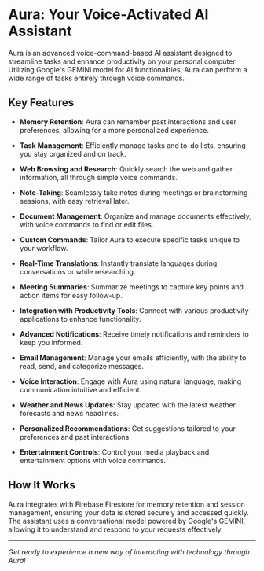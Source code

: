 # Aura: Your Voice-Activated AI Assistant

Aura is an advanced voice-command-based AI assistant designed to streamline tasks and enhance productivity on your personal computer. Utilizing Google's GEMINI model for AI functionalities, Aura can perform a wide range of tasks entirely through voice commands.

## Key Features

- **Memory Retention**: Aura can remember past interactions and user preferences, allowing for a more personalized experience.
  
- **Task Management**: Efficiently manage tasks and to-do lists, ensuring you stay organized and on track.

- **Web Browsing and Research**: Quickly search the web and gather information, all through simple voice commands.

- **Note-Taking**: Seamlessly take notes during meetings or brainstorming sessions, with easy retrieval later.

- **Document Management**: Organize and manage documents effectively, with voice commands to find or edit files.

- **Custom Commands**: Tailor Aura to execute specific tasks unique to your workflow.

- **Real-Time Translations**: Instantly translate languages during conversations or while researching.

- **Meeting Summaries**: Summarize meetings to capture key points and action items for easy follow-up.

- **Integration with Productivity Tools**: Connect with various productivity applications to enhance functionality.

- **Advanced Notifications**: Receive timely notifications and reminders to keep you informed.

- **Email Management**: Manage your emails efficiently, with the ability to read, send, and categorize messages.

- **Voice Interaction**: Engage with Aura using natural language, making communication intuitive and efficient.

- **Weather and News Updates**: Stay updated with the latest weather forecasts and news headlines.

- **Personalized Recommendations**: Get suggestions tailored to your preferences and past interactions.

- **Entertainment Controls**: Control your media playback and entertainment options with voice commands.

## How It Works

Aura integrates with Firebase Firestore for memory retention and session management, ensuring your data is stored securely and accessed quickly. The assistant uses a conversational model powered by Google's GEMINI, allowing it to understand and respond to your requests effectively.

---

*Get ready to experience a new way of interacting with technology through Aura!*
